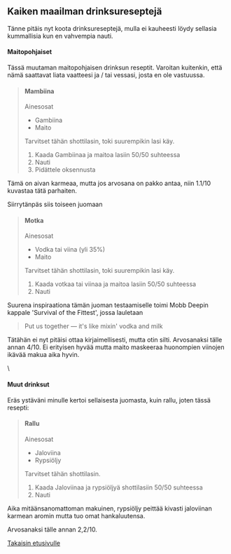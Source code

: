 ## Kaiken maailman drinksureseptejä

Tänne pitäis nyt koota drinksureseptejä, mulla ei kauheesti löydy sellasia kummallisia kun en vahvempia nauti.

#### Maitopohjaiset

Tässä muutaman maitopohjaisen drinksun reseptit. Varoitan kuitenkin, että nämä saattavat liata vaatteesi ja / tai vessasi, josta en ole vastuussa.

> #### Mambiina
>
> Ainesosat
> - Gambiina
> - Maito
>
> Tarvitset tähän shottilasin, toki suurempikin lasi käy.
>
> 1. Kaada Gambiinaa ja maitoa lasiin 50/50 suhteessa
> 2. Nauti
> 3. Pidättele oksennusta

Tämä on aivan karmeaa, mutta jos arvosana on pakko antaa, niin 1.1/10 kuvastaa tätä parhaiten.

Siirrytänpäs siis toiseen juomaan

> #### Motka
>
> Ainesosat
> - Vodka tai viina (yli 35%)
> - Maito
>
> Tarvitset tähän shottilasin, toki suurempikin lasi käy.
>
> 1. Kaada votkaa tai viinaa ja maitoa lasiin 50/50 suhteessa
> 2. Nauti

Suurena inspiraationa tämän juoman testaamiselle toimi Mobb Deepin kappale 'Survival of the Fittest', jossa lauletaan

> Put us together — it's like mixin' vodka and milk

Tätähän ei nyt pitäisi ottaa kirjaimellisesti, mutta otin silti. Arvosanaksi tälle annan 4/10. Ei erityisen hyvää mutta maito maskeeraa huonompien viinojen ikävää makua aika hyvin.

\

#### Muut drinksut

Eräs ystäväni minulle kertoi sellaisesta juomasta, kuin rallu, joten tässä resepti:

> #### Rallu
>
> Ainesosat
> - Jaloviina
> - Rypsiöljy
>
> Tarvitset tähän shottilasin.
>
> 1. Kaada Jaloviinaa ja rypsiöljyä shottilasiin 50/50 suhteessa
> 2. Nauti

Aika mitäänsanomattoman makuinen, rypsiöljy peittää kivasti jaloviinan karmean aromin mutta tuo omat hankaluutensa.

Arvosanaksi tälle annan 2,2/10.

[Takaisin etusivulle](../index.md)